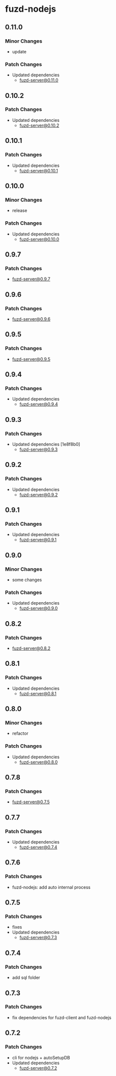 # fuzd-nodejs

## 0.11.0

### Minor Changes

- update

### Patch Changes

- Updated dependencies
  - fuzd-server@0.11.0

## 0.10.2

### Patch Changes

- Updated dependencies
  - fuzd-server@0.10.2

## 0.10.1

### Patch Changes

- Updated dependencies
  - fuzd-server@0.10.1

## 0.10.0

### Minor Changes

- release

### Patch Changes

- Updated dependencies
  - fuzd-server@0.10.0

## 0.9.7

### Patch Changes

- fuzd-server@0.9.7

## 0.9.6

### Patch Changes

- fuzd-server@0.9.6

## 0.9.5

### Patch Changes

- fuzd-server@0.9.5

## 0.9.4

### Patch Changes

- Updated dependencies
  - fuzd-server@0.9.4

## 0.9.3

### Patch Changes

- Updated dependencies [1e8f8b0]
  - fuzd-server@0.9.3

## 0.9.2

### Patch Changes

- Updated dependencies
  - fuzd-server@0.9.2

## 0.9.1

### Patch Changes

- Updated dependencies
  - fuzd-server@0.9.1

## 0.9.0

### Minor Changes

- some changes

### Patch Changes

- Updated dependencies
  - fuzd-server@0.9.0

## 0.8.2

### Patch Changes

- fuzd-server@0.8.2

## 0.8.1

### Patch Changes

- Updated dependencies
  - fuzd-server@0.8.1

## 0.8.0

### Minor Changes

- refactor

### Patch Changes

- Updated dependencies
  - fuzd-server@0.8.0

## 0.7.8

### Patch Changes

- fuzd-server@0.7.5

## 0.7.7

### Patch Changes

- Updated dependencies
  - fuzd-server@0.7.4

## 0.7.6

### Patch Changes

- fuzd-nodejs: add auto internal process

## 0.7.5

### Patch Changes

- fixes
- Updated dependencies
  - fuzd-server@0.7.3

## 0.7.4

### Patch Changes

- add sql folder

## 0.7.3

### Patch Changes

- fix dependencies for fuzd-client and fuzd-nodejs

## 0.7.2

### Patch Changes

- cli for nodejs + autoSetupDB
- Updated dependencies
  - fuzd-server@0.7.2
